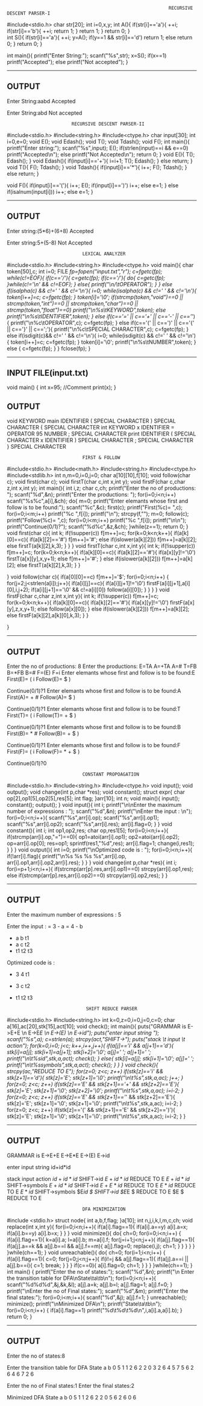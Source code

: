                                                                 RECURSIVE DESCENT PARSER-I

#include<stdio.h>
char str[20];
int i=0,x,y;
int A(){
    if(str[i]=='a'){
        ++i;
        if(str[i]=='b'){
            ++i;
            return 1;
        }
        return 1;
    }
    return 0;
}    
int S(){
    if(str[i]=='a'){
        ++i;
        y=A();
        if(y==1 && str[i]=='d')
            return 1;
        else
            return 0;
    }
    return 0;
}

int main(){
    printf("Enter String:");
    scanf("%s",str);
    x=S();
    if(x==1)
        printf("Accepted");
    else
        printf("Not accepted");
}


*************************************************************************
OUTPUT
------

Enter String:aabd
Accepted

Enter String:abd
Not accepted



							RECURSIVE DESCENT PARSER-II

#include<stdio.h>
#include<string.h>
#include<ctype.h>
char input[30];
int i=0,e=0;
void E();
void Edash();
void T();
void Tdash();
void F();
int main(){
	printf("Enter string:");
	scanf("%s",input);
	E();
	if(strlen(input)==i && e==0)
		printf("Accepted\n");
	else	printf("Not Accepted\n");
	return 0;
}
void E(){
	T();
	Edash();
}
void Edash(){
	if(input[i]=='+'){
		i=i+1;
		T();
		Edash();
	}
	else	return;
}
void T(){
	F();
	Tdash();
}
void Tdash(){
	if(input[i]=='*'){
		i++;
		F();
		Tdash();
	}
	else	return;
}

void F(){
	if(input[i]=='('){
		i++;
		E();
		if(input[i]==')')
			i++;
		else	e=1;
	}
	else if(isalnum(input[i]))
		i++;
	else	e=1;
}

*************************************************************************
OUTPUT
------
Enter string:(5*6)+(6+8)
Accepted

Enter string:5+(5-8)
Not Accepted



								LEXICAL ANALYZER

#include<stdio.h>
#include<string.h>
#include<ctype.h>
void main(){
    char token[50],c;
    int i=0;
    FILE *fp=fopen("input.txt","r");
    c=fgetc(fp);
    while(c!=EOF){
        if(c=='/'){
            c=getc(fp);
            if(c=='/'){
                do{
                    c=getc(fp);
                  }while(c!='\n' && c!=EOF);
            }
            else{
                printf("\n/\tOPERATOR");
            }
        }
        else if(isalpha(c) && c!=' ' && c!='\n'){
            i=0;
            while(isalpha(c) && c!=' ' && c!='\n'){
                token[i++]=c;
                c=fgetc(fp);
            }
            token[i]='\0';
            if(strcmp(token,"void")==0 || strcmp(token,"int")==0 || 
            	   strcmp(token,"char")==0 || strcmp(token,"float")==0)
                printf("\n%s\tKEYWORD",token);
            else
                printf("\n%s\tIDENTIFIER",token);
        }
        else if(c=='=' || c=='+' || c=='-' || c=='*'){
            printf("\n%c\tOPERATOR",c);
            c=fgetc(fp);
        }
        else if(c=='(' || c==')' || c=='{' || c=='}' || c==';'){
            printf("\n%c\tSPECIAL CHARACTER",c);
            c=fgetc(fp);
        }
        else if(isdigit(c)&& c!=' ' && c!='\n'){
            i=0;
            while(isdigit(c) && c!=' ' && c!='\n')
            {
                token[i++]=c;
                c=fgetc(fp);
            }
            token[i]='\0';
            printf("\n%s\tNUMBER",token);
        }
        else
        {
            c=fgetc(fp);
        }
    }
    fclose(fp);
}

*************************************************************************







INPUT FILE(input.txt)
---------------------
void main()
{
int x=95; //Comment
print(x);
}




OUTPUT
------
void	KEYWORD
main	IDENTIFIER
(	SPECIAL CHARACTER
)	SPECIAL CHARACTER
{	SPECIAL CHARACTER
int	KEYWORD
x	IDENTIFIER
=	OPERATOR
95	NUMBER
;	SPECIAL CHARACTER
print	IDENTIFIER
(	SPECIAL CHARACTER
x	IDENTIFIER
)	SPECIAL CHARACTER
;	SPECIAL CHARACTER
}	SPECIAL CHARACTER



								FIRST & FOLLOW
								
#include<stdio.h>
#include<math.h>
#include<string.h>
#include<ctype.h>
#include<stdlib.h>
int n,m=0,i=0,j=0;
char a[10][10],f[10];
void follow(char c);
void first(char c);
void firstT(char c,int x,int y);
void firstF(char c,char z,int x,int y);
int main(){
	int i,z;
	char c,ch;
	printf("Enter the no of productions: ");
	scanf("%d",&n);
	printf("Enter the productions: ");
	for(i=0;i<n;i++)
	scanf("%s%c",a[i],&ch);
	do{
		m=0;
		printf("Enter elemants whose first and follow is to be found:");
		scanf("%c",&c);
		first(c);
		printf("First(%c)= ",c);
		for(i=0;i<m;i++)
			printf("%c ",f[i]);
		printf("\n");
		strcpy(f,"");
		m=0;
		follow(c);
		printf("Follow(%c)= ",c);
		for(i=0;i<m;i++)
			printf("%c ",f[i]);
		printf("\n\n");
		printf("Continue(0/1)?");
		scanf("%d%c",&z,&ch);
	}while(z==1);
	return 0;
}
void first(char c){
	int k;
	if(!isupper(c))
		f[m++]=c;
	for(k=0;k<n;k++){
		if(a[k][0]==c){
			if(a[k][2]=='#')
				f[m++]='#';
			else if(islower(a[k][2]))
				f[m++]=a[k][2];
			else
				firstT(a[k][2],k,3);
		}
	}
}
void firstT(char c,int x,int y){
	int k;
	if(!isupper(c))
		f[m++]=c;
	for(k=0;k<n;k++){
		if(a[k][0]==c){
			if(a[k][2]=='#'){
				if(a[x][y]!='\0')
					firstT(a[x][y],x,y+1);
				else
					f[m++]='#';
			}
			else if(islower(a[k][2]))
				f[m++]=a[k][2];
			else
				firstT(a[k][2],k,3);
		}
	}
	
}
void follow(char c){
	if(a[0][0]==c)
		f[m++]='$';
	for(i=0;i<n;i++) {
		for(j=2;j<strlen(a[i]);j++){
			if(a[i][j]==c){
				if(a[i][j+1]!='\0')
					firstF(a[i][j+1],a[i][0],i,j+2);
				if(a[i][j+1]=='\0' && c!=a[i][0])
					follow(a[i][0]);
			}
		}
	}
}
void firstF(char c,char z,int x,int y){
	int k;
	if(!isupper(c))
		f[m++]=c;
	for(k=0;k<n;k++){
		if(a[k][0]==c){
			if(a[k][2]=='#'){
				if(a[x][y]!='\0')
					firstF(a[x][y],z,x,y+1);
				else
					follow(a[x][0]);
			}
			else if(islower(a[k][2]))
				f[m++]=a[k][2];
			else
				firstF(a[k][2],a[k][0],k,3);
		}
	}
	
}

*************************************************************************

OUTPUT
------

Enter the no of productions: 8
Enter the productions: E=TA
A=+TA
A=#
T=FB
B=*FB
B=#
F=(E)
F=i
Enter elemants whose first and follow is to be found:E
First(E)= ( i 
Follow(E)= $ ) 

Continue(0/1)?1
Enter elemants whose first and follow is to be found:A
First(A)= + # 
Follow(A)= $ ) 

Continue(0/1)?1
Enter elemants whose first and follow is to be found:T
First(T)= ( i 
Follow(T)= + $ ) 

Continue(0/1)?1
Enter elemants whose first and follow is to be found:B
First(B)= * # 
Follow(B)= + $ ) 

Continue(0/1)?1
Enter elemants whose first and follow is to be found:F
First(F)= ( i 
Follow(F)= * + $ ) 

Continue(0/1)?0



								CONSTANT PROPOAGATION
								
#include<stdio.h>
#include<string.h>
#include<ctype.h>
void input();
void output();
void change(int p,char *res);
void constant();
struct expr{
	char op[2],op1[5],op2[5],res[5];
	int flag;
}arr[10];
int n;
void main(){
	input();
	constant();
	output();
}
void input(){
	int i;
	printf("\n\nEnter the maximum number of expressions : ");
	scanf("%d",&n);
	printf("\nEnter the input : \n");
	for(i=0;i<n;i++){
		scanf("%s",arr[i].op);
		scanf("%s",arr[i].op1);
		scanf("%s",arr[i].op2);
		scanf("%s",arr[i].res);
		arr[i].flag=0;
	}
}
void constant(){
	int i;
	int op1,op2,res;
	char op,res1[5];
	for(i=0;i<n;i++){
		if(strcmp(arr[i].op,"=")==0){
			op1=atoi(arr[i].op1);
			op2=atoi(arr[i].op2);
			op=arr[i].op[0];
			res=op1;
			sprintf(res1,"%d",res);
			arr[i].flag=1; 
			change(i,res1);
		}
	}
}
void output(){
	int i=0;
	printf("\nOptimized code is : ");
	for(i=0;i<n;i++){
		if(!arr[i].flag){
			printf("\n%s %s %s %s",arr[i].op,
				arr[i].op1,arr[i].op2,arr[i].res);
		}
	}
}
void change(int p,char *res){
	int i;
	for(i=p+1;i<n;i++){
		if(strcmp(arr[p].res,arr[i].op1)==0)
			strcpy(arr[i].op1,res);
		else if(strcmp(arr[p].res,arr[i].op2)==0)
			strcpy(arr[i].op2,res);
	}
}
*************************************************************************

OUTPUT
------
Enter the maximum number of expressions : 5

Enter the input : 
= 3 - a
= 4 - b
+ a b t1
+ a c t2
+ t1 t2 t3

Optimized code is : 
+ 3 4 t1
+ 3 c t2
+ t1 t2 t3



								SHIFT REDUCE PARSER
								
#include<stdio.h>
#include<string.h>
int k=0,z=0,i=0,j=0,c=0;
char a[16],ac[20],stk[15],act[10];
void check();
int main(){
      puts("GRAMMAR is E->E+E \n E->E*E \n E->(E) \n E->id");
      puts("enter input string ");
      scanf("%s",a);
      c=strlen(a);
      strcpy(act,"SHIFT->");
      puts("stack \t input \t action");
      for(k=0,i=0; j<c; k++,i++,j++){
         if(a[j]=='i' && a[j+1]=='d'){
              stk[i]=a[j];
              stk[i+1]=a[j+1];
              stk[i+2]='\0';
              a[j]=' ';
              a[j+1]=' ';
              printf("\n$%s\t%s$\t%sid",stk,a,act);
              check();
         }
         else{
              stk[i]=a[j];
              stk[i+1]='\0';
              a[j]=' ';
              printf("\n$%s\t%s$\t%ssymbols",stk,a,act);
              check();
         }
      }
}
void check(){
     strcpy(ac,"REDUCE TO E");
     for(z=0; z<c; z++)
       if(stk[z]=='i' && stk[z+1]=='d'){
           stk[z]='E';
           stk[z+1]='\0';
           printf("\n$%s\t%s$\t%s",stk,a,ac);
           j++;
       }
     for(z=0; z<c; z++)
       if(stk[z]=='E' && stk[z+1]=='+' && stk[z+2]=='E'){
           stk[z]='E';
           stk[z+1]='\0';
           stk[z+2]='\0';
           printf("\n$%s\t%s$\t%s",stk,a,ac);
           i=i-2;
       }
     for(z=0; z<c; z++)
       if(stk[z]=='E' && stk[z+1]=='*' && stk[z+2]=='E'){
           stk[z]='E';
           stk[z+1]='\0';
           stk[z+1]='\0';
           printf("\n$%s\t%s$\t%s",stk,a,ac);
           i=i-2;
       }
     for(z=0; z<c; z++)
       if(stk[z]=='(' && stk[z+1]=='E' && stk[z+2]==')'){
           stk[z]='E';
           stk[z+1]='\0';
           stk[z+1]='\0';
           printf("\n$%s\t%s$\t%s",stk,a,ac);
           i=i-2;
       }
}
*************************************************************************

OUTPUT
------
GRAMMAR is E->E+E 
 E->E*E 
 E->(E) 
 E->id
 
enter input string 
id+id*id

stack 	 input 	 action
$id	  +id*id$	SHIFT->id
$E	  +id*id$	REDUCE TO E
$E+	   id*id$	SHIFT->symbols
$E+id	     *id$	SHIFT->id
$E+E	     *id$	REDUCE TO E
$E	     *id$	REDUCE TO E
$E*	      id$	SHIFT->symbols
$E*id	        $	SHIFT->id
$E*E	        $	REDUCE TO E
$E	        $	REDUCE TO E



								DFA MINIMIZATION

#include <stdio.h>
struct node{
	int a,b,f,flag;
}a[10];
int n,j,i,k,l,m,c,ch;
void replace(int x,int y){
	for(i=0;i<n;i++){
		if(a[i].flag==1){
			if(a[i].a==y)
				a[i].a=x;
			if(a[i].b==y)
				a[i].b=x;
		}
	}
}
void minimize(){
    do{
    	ch=0;
		for(i=0;i<n;i++)
	    {
	    	if(a[i].flag==1){
    			k=a[i].a;
    			l=a[i].b;
    			m=a[i].f;
        		for(j=i+1;j<n;j++){
	    	    	if(a[j].flag==1){
	        			if(a[j].a==k && a[j].b==l && a[j].f==m){
        					a[j].flag=0;
        					replace(i,j);
        					ch=1;
						}
					}
				}
			}
	    }
	}while(ch==1);
}
void unreachable(){
	do{
    	ch=0;
		for(i=1;i<n;i++)
	    {
	    	if(a[i].flag==1){
    			c=0;
        		for(j=0;j<n;j++){
	    	    	if(i!=j && a[j].flag==1){
	        			if(a[j].a==i || a[j].b==i){
        					c=1;
        					break;
						}
					}
				}
				if(c==0){
					a[i].flag=0;
    	    		ch=1;
				}
			}
	    }
	}while(ch==1);
}
int main()
{
	printf("Enter the no of states:");
    scanf("%d",&n);
    printf("\n Enter the transition table for DFA\nState\ta\tb\n");
    for(i=0;i<n;i++){
        scanf("%d%d%d",&j,&k,&l);
        a[j].a=k;
        a[j].b=l;
        a[j].flag=1;
        a[j].f=0;
    }
	printf("\nEnter the no of Final states:");
    scanf("%d",&m);
    printf("Enter the final states:");
    for(i=0;i<m;i++){
        scanf("%d",&j);
        a[j].f=1;
    }
	unreachable();
	minimize();
    printf("\nMinimized DFA\n");
    printf("State\ta\tb\n");
    for(i=0;i<n;i++)
    {
    	if(a[i].flag==1)
			printf("%d\t%d\t%d\n",i,a[i].a,a[i].b);
    }
    return 0;
}

*************************************************************************

OUTPUT
------
Enter the no of states:8

Enter the transition table for DFA
State   a       b
0       5       1
1       2       6
2       2       0
3       2       6
4       5       7
5       6       2
6       4       6
7       2       6

Enter the no of Final states:1
Enter the final states:2

Minimized DFA
State   a       b
0       5       1
1       2       6
2       2       0
5       6       2
6       0       6
